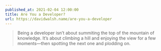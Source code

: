 ```yaml
---
published_at: 2021-02-04 12:00:00
title: Are You a Developer?
url: https://davidwalsh.name/are-you-a-developer
---
```


<blockquote><p>Being a developer isn’t about summiting the top of the mountain of knowledge. It’s about climbing a hill and enjoying the view for a few moments—then spotting the next one and plodding on.</p></blockquote>
